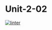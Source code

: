 # Unit-2-02
 [![linter](https://github.com/Samir-Allaham/Unit-2-02/workflows/linter/badge.svg)](https://github.com/marketplace/actions/super-linter) 
